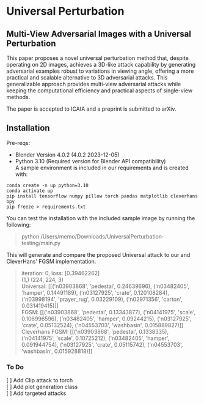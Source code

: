 # Universal Perturbation

## Multi-View Adversarial Images with a Universal Perturbation

This paper proposes a novel universal perturbation method that, despite operating on 2D images, achieves a 3D-like attack capability by generating adversarial examples robust to variations in viewing angle, offering a more practical and scalable alternative to 3D adversarial attacks. This generalizable approach provides multi-view adversarial attacks while keeping the computational efficiency and practical aspects of single-view methods.

The paper is accepted to ICAIA and a preprint is submitted to arXiv. 

## Installation
Pre-reqs: 
- Blender Version 4.0.2 (4.0.2 2023-12-05)
- Python 3.10 (Required version for Blender API compatibility) <br>
A sample environment  is included in our requirements and is created with:
```
conda create -n up python=3.10
conda activate up
pip install tensorflow numpy pillow torch pandas matplotlib cleverhans bpy
pip freeze > requirements.txt
```

You can test the installation with the included sample image by running the following:
> python /Users/memo/Downloads/UniversalPerturbation-testing/main.py

This will generate and compare the proposed Universal attack to our and CleverHans' FGSM implementation.

> iteration: 0, loss: [0.39462262] <br>
> (1,) (224, 224, 3) <br>
> Universal: [[('n03903868', 'pedestal', 0.24639696), ('n03482405', 'hamper', 0.14491189), ('n03127925', 'crate', 0.120108284), ('n03998194', 'prayer_rug', 0.03229109), ('n02971356', 'carton', 0.031419415)]] <br>
> FGSM: [[('n03903868', 'pedestal', 0.13343877), ('n04141975', 'scale', 0.106996596), ('n03482405', 'hamper', 0.09244215), ('n03127925', 'crate', 0.05132524), ('n04553703', 'washbasin', 0.015889827)]] <br>
> Cleverhans FGSM: [[('n03903868', 'pedestal', 0.1338335), ('n04141975', 'scale', 0.10725212), ('n03482405', 'hamper', 0.091944754), ('n03127925', 'crate', 0.05115742), ('n04553703', 'washbasin', 0.015928818)]] <br>


### To Do
[ ] Add Clip attack to torch <br>
[ ] Add plot generation class <br>
[ ] Add targeted attacks <br>
